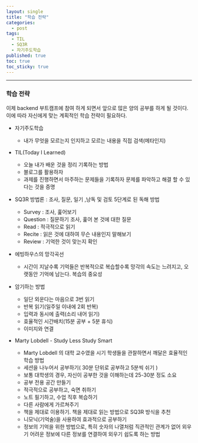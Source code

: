```yaml
---
layout: single
title: "학습 전략"
categories:
  - post
tags:
  - TIL
  - SQ3R
  - 자기주도학습
published: true
toc: true
toc_sticky: true
---
```

----

### 학습 전략
이제 backend 부트캠프에 참여 하게 되면서 앞으로 많은 양의 공부를 하게 될 것이다. 이에 따라 자신에게 맞는 계획적인 학습 전략이 필요하다. 
- 자기주도학습  
	- 내가 무엇을 모르는지 인지하고 모르는 내용을 직접 검색(메타인지)  


- TIL(Today I Learned)  
	- 오늘 내가 배운 것을 정리 기록하는 방법  
	- 블로그를 활용하자  
	- 과제를 진행하면서 마주하는 문제들을 기록하자 문제를 파악하고 해결 할 수 있다는 것을 증명


- SQ3R 방법론 : 조사, 질문, 일기 ,낭독 및 검토 5단계로 된 독해 방법
	- Survey : 조사, 훑어보기 
	- Question : 질문하기 조사, 훑어 본 것에 대한 질문
	- Read : 적극적으로 읽기
	- Recite : 읽은 것에 대하여 무슨 내용인지 말해보기
	- Review : 기억한 것이 맞는지 확인


- 에빙하우스의 망각곡선
	- 시간이 지날수록 기억들은 반복적으로 복습할수록 망각의 속도는 느려지고, 오랫동안 기억에 남는다. 복습의 중요성


- 암기하는 방법
	- 일단 외운다는 마음으로 3번 읽기
	- 반복 읽기(일주일 이내에 2회 반복)
	- 입력과 동시에 출력(소리 내어 읽기)
	- 효율적인 시간배치(15분 공부 + 5분 휴식)
	- 이미지와 연결


- Marty Lobdell - Study Less Study Smart
	- Marty Lobdell 의 대학 교수였을 시기 학생들을 관찰하면서 깨달은 효율적인 학습 방법
	- 세션을 나누어서 공부하기( 30분 단위로 공부하고 5분씩 쉬기 ) 
	- 보통 대학생의 경우, 자신이 공부한 것을 이해하는데 25-30분 정도 소요
	- 공부 전용 공간 만들기
	- 적극적으로 공부하고, 숙면 취하기
	- 노트 필기하고, 수업 직후 복습하기
	- 다른 사람에게 가르쳐주기
	- 책을 제대로 이용하기. 책을 제대로 읽는 방법으로 SQ3R 방식을 추천
	- 니모닉(기억술)을 사용하여 효과적으로 공부하기
	- 정보의 기억을 위한 방법으로, 특히 숫자의 나열처럼 직관적인 관계가 없어 외우기 어려운 정보에 다른 정보를 연결하여 외우기 쉽도록 하는 방법
